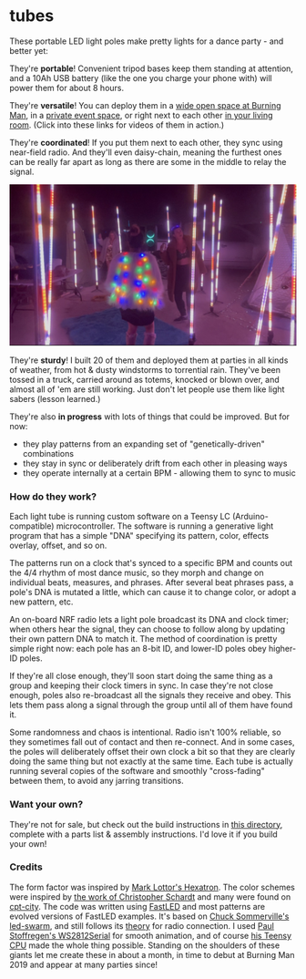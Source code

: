 # tubes
These portable LED light poles make pretty lights for a dance party - and better yet:

They're **portable**! Convenient tripod bases keep them standing at attention, and a 10Ah USB battery (like the one you charge your phone with) will power them for about 8 hours.

They're **versatile**! You can deploy them in a [wide open space at Burning Man](https://youtu.be/UtXL0ScNUoE), in a [private event space](https://youtu.be/B6OBde7zRN4), or right next to each other [in your living room](https://youtu.be/UmiRBCOAMBg).  (Click into these links for videos of them in action.)

They're **coordinated**! If you put them next to each other, they sync using near-field radio. And they'll even daisy-chain, meaning the furthest ones can be really far apart as long as there are some in the middle to relay the signal.

![IMG_1521](assembly/poles_in_use.jpg)

They're **sturdy**! I built 20 of them and deployed them at parties in all kinds of weather, from hot & dusty windstorms to torrential rain. They've been tossed in a truck, carried around as totems, knocked or blown over, and almost all of 'em are still working.  Just don't let people use them like light sabers (lesson learned.)

They're also **in progress** with lots of things that could be improved.  But for now:

* they play patterns from an expanding set of "genetically-driven" combinations
* they stay in sync or deliberately drift from each other in pleasing ways
* they operate internally at a certain BPM - allowing them to sync to music

### How do they work?

Each light tube is running custom software on a Teensy LC (Arduino-compatible) microcontroller. The software is running a generative light program that has a simple "DNA" specifying its pattern, color, effects overlay, offset, and so on.

The patterns run on a clock that's synced to a specific BPM and counts out the 4/4 rhythm of most dance music, so they morph and change on individual beats, measures, and phrases. After several beat phrases pass, a pole's DNA is mutated a little, which can cause it to change color, or adopt a new pattern, etc.

An on-board NRF radio lets a light pole broadcast its DNA and clock timer; when others hear the signal, they can choose to follow along by updating their own pattern DNA to match it. The method of coordination is pretty simple right now: each pole has an 8-bit ID, and lower-ID poles obey higher-ID poles.

If they're all close enough, they'll soon start doing the same thing as a group and keeping their clock timers in sync. In case they're not close enough, poles also re-broadcast all the signals they receive and obey. This lets them pass along a signal through the group until all of them have found it.

Some randomness and chaos is intentional. Radio isn't 100% reliable, so they sometimes fall out of contact and then re-connect. And in some cases, the poles will deliberately offset their own clock a bit so that they are clearly doing the same thing but not exactly at the same time. Each tube is actually running several copies of the software and smoothly "cross-fading" between them, to avoid any jarring transitions.

### Want your own?

They're not for sale, but check out the build instructions in [this directory](assembly), complete with a parts list & assembly instructions. I'd love it if you build your own!

### Credits

The form factor was inspired by [Mark Lottor's Hexatron](http://www.3waylabs.com/projects/hex/). The color schemes were inspired by [the work of Christopher Schardt](https://americanart.si.edu/exhibitions/burning-man/online/christopher-schardt) and many were found on [cpt-city](http://soliton.vm.bytemark.co.uk/pub/cpt-city/).  The code was written using [FastLED](http://fastled.io/) and most patterns are evolved versions of FastLED examples.  It's based on [Chuck Sommerville's led-swarm](https://github.com/chucks13/LED-swarm), and still follows its [theory](https://github.com/chucks13/LED-swarm/blob/master/theory.txt) for radio connection. I used [Paul Stoffregen's WS2812Serial](https://github.com/PaulStoffregen/WS2812Serial) for smooth animation, and of course [his Teensy CPU](https://www.pjrc.com/teensy/teensyLC.html) made the whole thing possible. Standing on the shoulders of these giants let me create these in about a month, in time to debut at Burning Man 2019 and appear at many parties since!
